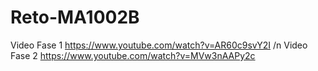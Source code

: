 # Reto-MA1002B
Video Fase 1
https://www.youtube.com/watch?v=AR60c9svY2I /n
Video Fase 2
https://www.youtube.com/watch?v=MVw3nAAPy2c
